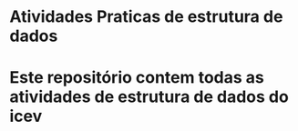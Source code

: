 # Atividades Praticas de estrutura de dados

# Este repositório contem todas as atividades de estrutura de dados do icev
